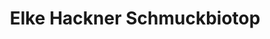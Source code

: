 ---
title: "Elke Hackner Schmuckbiotop"
url: /wiesbaden/elke-hackner-schmuckbiotop/
shop: Schmuck
---